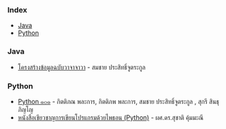 ### Index

* [Java](#java)
* [Python](#python)


### Java

* [โครงสร้างข้อมูลฉบับวาจาจาวา](https://www.cp.eng.chula.ac.th/books/ds-vjjv/) - สมชาย ประสิทธิ์จูตระกูล


### Python

* [Python ๑๐๑](https://www.cp.eng.chula.ac.th/books/python101/) - กิตติภณ พละการ, กิตติภพ พละการ, สมชาย ประสิทธิ์จูตระกูล , สุกรี สินธุภิญโญ
* [หนังสือเชียวชาญการเขียนโปรแกรมด้วยไพธอน (Python)](https://drive.google.com/drive/folders/1GfhhNOVBZpfkrvfleBvYiCYsuqqnKoX4) - ผศ.ดร.สุชาติ คุ้มมะณี 
